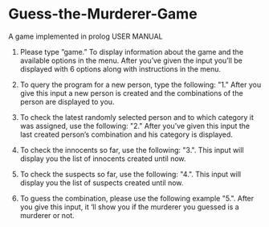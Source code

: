 # Guess-the-Murderer-Game
A game implemented in prolog
                                            USER MANUAL
1.	Please type ”game.” To display information about the game and the available options in the menu. 
After you’ve given the input you’ll be displayed with 6 options along with instructions in the menu.

2.	To query the program for a new person, type the following: "1."
After you give this input a new person is created and the combinations of the person are displayed to you.

3.	To check the latest randomly selected person and to which category it was assigned, use the following: "2." 
After you’ve given this input the last created person’s combination and his category is displayed.

4.	To check the innocents so far, use the following: "3.". 
This input will display you the list of innocents created until now.

5.	To check the suspects so far, use the following: "4.".
This input will display you the list of suspects created until now.

6.	To guess the combination, please use the following example "5.". 
After you give this input, it ‘ll show you if the murderer you guessed is a murderer or not.



